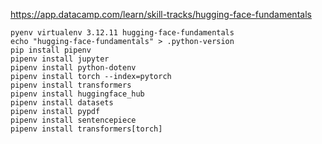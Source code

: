 https://app.datacamp.com/learn/skill-tracks/hugging-face-fundamentals

```
pyenv virtualenv 3.12.11 hugging-face-fundamentals
echo "hugging-face-fundamentals" > .python-version
pip install pipenv
pipenv install jupyter
pipenv install python-dotenv
pipenv install torch --index=pytorch
pipenv install transformers
pipenv install huggingface_hub
pipenv install datasets
pipenv install pypdf
pipenv install sentencepiece
pipenv install transformers[torch]
```